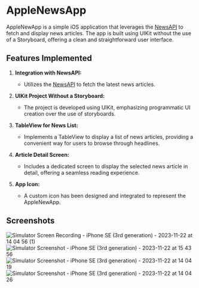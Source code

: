 # AppleNewsApp

AppleNewApp is a simple iOS application that leverages the [NewsAPI](https://newsapi.org/) to fetch and display news articles. The app is built using UIKit without the use of a Storyboard, offering a clean and straightforward user interface.

## Features Implemented

1. **Integration with NewsAPI:**
   - Utilizes the [NewsAPI](https://newsapi.org/) to fetch the latest news articles.

2. **UIKit Project Without a Storyboard:**
   - The project is developed using UIKit, emphasizing programmatic UI creation over the use of storyboards.

3. **TableView for News List:**
   - Implements a TableView to display a list of news articles, providing a convenient way for users to browse through headlines.

4. **Article Detail Screen:**
   - Includes a dedicated screen to display the selected news article in detail, offering a seamless reading experience.

5. **App Icon:**
   - A custom icon has been designed and integrated to represent the AppleNewApp.


## Screenshots
![Simulator Screen Recording - iPhone SE (3rd generation) - 2023-11-22 at 14 04 56 (1)](https://github.com/StasyaOmak/AppleNewsApp/assets/127408467/70c6cd39-679a-43bd-adf8-b8e1e4b45984) ![Simulator Screenshot - iPhone SE (3rd generation) - 2023-11-22 at 15 43 56](https://github.com/StasyaOmak/AppleNewsApp/assets/127408467/5a3b45f3-7e5a-4a16-b0cb-7805406ba8e9)
![Simulator Screenshot - iPhone SE (3rd generation) - 2023-11-22 at 14 04 19](https://github.com/StasyaOmak/AppleNewsApp/assets/127408467/cf589363-c3aa-4bb3-8766-31cfb56ccb29) ![Simulator Screenshot - iPhone SE (3rd generation) - 2023-11-22 at 14 04 26](https://github.com/StasyaOmak/AppleNewsApp/assets/127408467/833534d7-8728-4231-8e39-95d8db0755b5)
